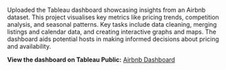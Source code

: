 Uploaded the Tableau dashboard showcasing insights from an Airbnb dataset. This project visualises key metrics like pricing trends, competition analysis, and seasonal patterns. Key tasks include data cleaning, merging listings and calendar data, and creating interactive graphs and maps. The dashboard aids potential hosts in making informed decisions about pricing and availability.  

**View the dashboard on Tableau Public:** [Airbnb Dashboard](https://public.tableau.com/views/AirBnBDashboard_17296341040640/Dashboard1?:language=en-GB&:sid=&:redirect=auth&:display_count=n&:origin=viz_share_link)
 
